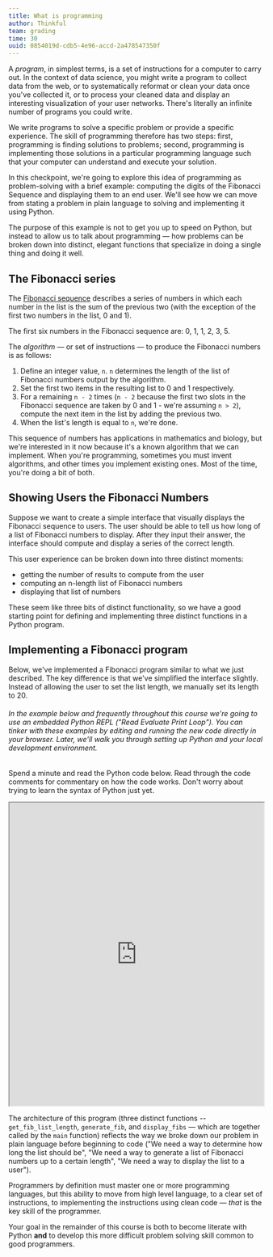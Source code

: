 ```yaml
---
title: What is programming
author: Thinkful
team: grading
time: 30
uuid: 0854019d-cdb5-4e96-accd-2a478547350f
---
```


A *program*, in simplest terms, is a set of instructions for a computer to carry out. In the context of data science, you might write a program to collect data from the web, or to systematically reformat or clean your data once you've collected it, or to process your cleaned data and display an interesting visualization of your user networks. There's literally an infinite number of programs you could write.

We write programs to solve a specific problem or provide a specific experience. The skill of programming therefore has two steps: first, programming is finding solutions to problems; second, programming is implementing those solutions in a particular programming language such that your computer can understand and execute your solution.

In this checkpoint, we're going to explore this idea of programming as problem-solving with a brief example: computing the digits of the Fibonacci Sequence and displaying them to an end user. We'll see how we can move from stating a problem in plain language to solving and implementing it using Python.

The purpose of this example is not to get you up to speed on Python, but instead to allow us to talk about programming — how problems can be broken down into distinct, elegant functions that specialize in doing a single thing and doing it well.

## The Fibonacci series

The [Fibonacci sequence](https://en.wikipedia.org/wiki/Fibonacci_number) describes a series of numbers in which each number in the list is the sum of the previous two (with the exception of the first two numbers in the list, 0 and 1).

The first six numbers in the Fibonacci sequence are: 0, 1, 1, 2, 3, 5.

The *algorithm* — or set of instructions — to produce the Fibonacci numbers is as follows:

1. Define an integer value, `n`. `n` determines the length of the list of Fibonacci numbers output by the algorithm.
2. Set the first two items in the resulting list to 0 and 1 respectively.
3. For a remaining `n - 2` times (`n - 2` because the first two slots in the Fibonacci sequence are taken by 0 and 1 - we're assuming `n > 2`), compute the next item in the list by adding the previous two.
4. When the list's length is equal to `n`, we're done.

This sequence of numbers has applications in mathematics and biology, but we're interested in it now because it's a known algorithm that we can implement. When you're programming, sometimes you must invent algorithms, and other times you implement existing ones. Most of the time, you're doing a bit of both.

## Showing Users the Fibonacci Numbers

Suppose we want to create a simple interface that visually displays the Fibonacci sequence to users. The user should be able to tell us how long of a list of Fibonacci numbers to display. After they input their answer, the interface should compute and display a series of the correct length.

This user experience can be broken down into three distinct moments:

* getting the number of results to compute from the user
* computing an n-length list of Fibonacci numbers
* displaying that list of numbers

These seem like three bits of distinct functionality, so we have a good starting point for defining and implementing three distinct functions in a Python program.


## Implementing a Fibonacci program

Below, we've implemented a Fibonacci program similar to what we just described. The key difference is that we've simplified the interface slightly. Instead of allowing the user to set the list length, we manually set its length to 20.

###### In the example below and frequently throughout this course we're going to use an embedded Python REPL ("Read Evaluate Print Loop"). You can tinker with these examples by editing and running the new code directly in your browser. Later, we'll walk you through setting up Python and your local development environment.

Spend a minute and read the Python code below. Read through the code comments for commentary on how the code works. Don't worry about trying to learn the syntax of Python just yet.

<iframe height="600px" width="100%" src="https://trinket.io/embed/python3/0e0f16ed01"></iframe>

The architecture of this program (three distinct functions -- `get_fib_list_length`, `generate_fib`, and `display_fibs` — which are together called by the `main` function) reflects the way we broke down our problem in plain language before beginning to code ("We need a way to determine how long the list should be", "We need a way to generate a list of Fibonacci numbers up to a certain length", "We need a way to display the list to a user").

Programmers by definition must master one or more programming languages, but this ability to move from high level language, to a clear set of instructions, to implementing the instructions using clean code — _that_ is the key skill of the programmer.

Your goal in the remainder of this course is both to become literate with Python **and** to develop this more difficult problem solving skill common to good programmers.